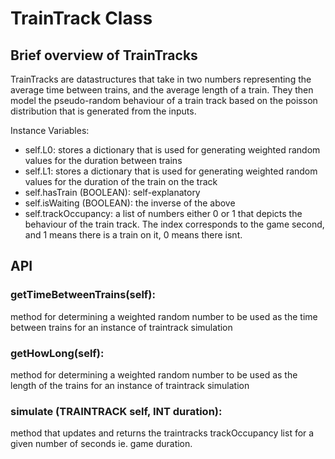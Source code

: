 # TrainTrack Class
## Brief overview of TrainTracks

TrainTracks are datastructures that take in two numbers representing the average time between trains, and the average length of a train. They then model the pseudo-random behaviour of a train track based on the poisson distribution that is generated from the inputs.

Instance Variables:

- self.L0: stores a dictionary that is used for generating weighted random values for the duration between trains
- self.L1: stores a dictionary that is used for generating weighted random values for the duration of the train on the track
- self.hasTrain (BOOLEAN): self-explanatory
- self.isWaiting (BOOLEAN): the inverse of the above
- self.trackOccupancy: a list of numbers either 0 or 1 that depicts the behaviour of the train track. The index corresponds to the game second, and 1 means there is a train on it, 0 means there isnt.

 ## API

 ### getTimeBetweenTrains(self):
method for determining a weighted random number to be used as the time between trains for an instance of traintrack simulation 


 ### getHowLong(self):
method for determining a weighted random number to be used as the length of the trains for an instance of traintrack simulation


 ### simulate (TRAINTRACK self, INT duration):
 method that updates and returns the traintracks trackOccupancy list for a given number of seconds ie. game duration.